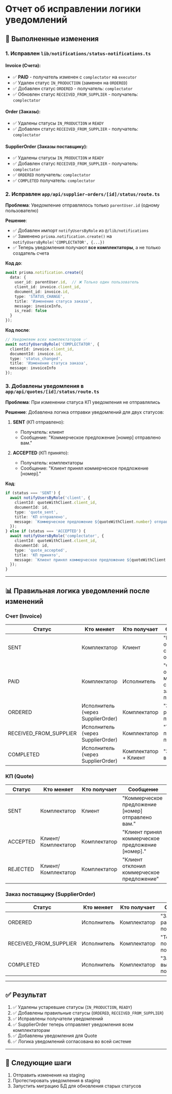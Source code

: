 # Отчет об исправлении логики уведомлений

## 🔧 Выполненные изменения

### 1. Исправлен `lib/notifications/status-notifications.ts`

#### Invoice (Счета):
- ✅ **PAID** - получатель изменен с `complectator` на `executor`
- ✅ Удален статус `IN_PRODUCTION` (заменен на `ORDERED`)
- ✅ Добавлен статус `ORDERED` - получатель: `complectator`
- ✅ Обновлен статус `RECEIVED_FROM_SUPPLIER` - получатель: `complectator`

#### Order (Заказы):
- ✅ Удалены статусы `IN_PRODUCTION` и `READY`
- ✅ Добавлен статус `RECEIVED_FROM_SUPPLIER` - получатель: `complectator`

#### SupplierOrder (Заказы поставщику):
- ✅ Удалены статусы `IN_PRODUCTION` и `READY`
- ✅ Добавлен статус `RECEIVED_FROM_SUPPLIER` - получатель: `complectator`
- ✅ `ORDERED` получатель: `complectator`
- ✅ `COMPLETED` получатель: `complectator`

### 2. Исправлен `app/api/supplier-orders/[id]/status/route.ts`

**Проблема**: Уведомление отправлялось только `parentUser.id` (одному пользователю)

**Решение**: 
- ✅ Добавлен импорт `notifyUsersByRole` из `@/lib/notifications`
- ✅ Заменено `prisma.notification.create()` на `notifyUsersByRole('COMPLECTATOR', {...})`
- ✅ Теперь уведомления получают **все комплектаторы**, а не только создатель счета

**Код до**:
```typescript
await prisma.notification.create({
  data: {
    user_id: parentUser.id,  // ❌ Только один пользователь
    client_id: invoice.client_id,
    document_id: invoice.id,
    type: 'STATUS_CHANGE',
    title: 'Изменение статуса заказа',
    message: invoiceInfo,
    is_read: false
  }
});
```

**Код после**:
```typescript
// Уведомляем всех комплектаторов ✅
await notifyUsersByRole('COMPLECTATOR', {
  clientId: invoice.client_id,
  documentId: invoice.id,
  type: 'status_changed',
  title: 'Изменение статуса заказа',
  message: invoiceInfo
});
```

### 3. Добавлены уведомления в `app/api/quotes/[id]/status/route.ts`

**Проблема**: При изменении статуса КП уведомления не отправлялись

**Решение**: Добавлена логика отправки уведомлений для двух статусов:

1. **SENT** (КП отправлено):
   - Получатель: клиент
   - Сообщение: "Коммерческое предложение [номер] отправлено вам."

2. **ACCEPTED** (КП принято):
   - Получатель: комплектаторы
   - Сообщение: "Клиент принял коммерческое предложение [номер]."

**Код**:
```typescript
if (status === 'SENT') {
  await notifyUsersByRole('client', {
    clientId: quoteWithClient.client_id,
    documentId: id,
    type: 'quote_sent',
    title: 'КП отправлено',
    message: `Коммерческое предложение ${quoteWithClient.number} отправлено вам.`
  });
} else if (status === 'ACCEPTED') {
  await notifyUsersByRole('complectator', {
    clientId: quoteWithClient.client_id,
    documentId: id,
    type: 'quote_accepted',
    title: 'КП принято',
    message: `Клиент принял коммерческое предложение ${quoteWithClient.number}.`
  });
}
```

---

## 📊 Правильная логика уведомлений после изменений

### Счет (Invoice)
| Статус | Кто меняет | Кто получает | Сообщение |
|--------|------------|--------------|-----------|
| SENT | Комплектатор | Клиент | "Вам отправлен счет на оплату" |
| PAID | Комплектатор | Исполнитель | "Счет оплачен. Вы можете создать заказ у поставщика." |
| ORDERED | Исполнитель (через SupplierOrder) | Комплектатор | "Заказ размещен у поставщика." |
| RECEIVED_FROM_SUPPLIER | Исполнитель (через SupplierOrder) | Комплектатор | "Товар получен от поставщика." |
| COMPLETED | Исполнитель (через SupplierOrder) | Комплектатор + Клиент | "Заказ выполнен." |

### КП (Quote)
| Статус | Кто меняет | Кто получает | Сообщение |
|--------|------------|--------------|-----------|
| SENT | Комплектатор | Клиент | "Коммерческое предложение [номер] отправлено вам." |
| ACCEPTED | Клиент/Комплектатор | Комплектатор | "Клиент принял коммерческое предложение [номер]." |
| REJECTED | Клиент/Комплектатор | Комплектатор | "Клиент отклонил коммерческое предложение" |

### Заказ поставщику (SupplierOrder)
| Статус | Кто меняет | Кто получает | Сообщение |
|--------|------------|--------------|-----------|
| ORDERED | Исполнитель | Комплектатор | "Заказ размещен у поставщика." |
| RECEIVED_FROM_SUPPLIER | Исполнитель | Комплектатор | "Товар получен от поставщика." |
| COMPLETED | Исполнитель | Комплектатор | "Заказ выполнен поставщиком." |

---

## ✅ Результат

1. ✅ Удалены устаревшие статусы (`IN_PRODUCTION`, `READY`)
2. ✅ Добавлены правильные статусы (`ORDERED`, `RECEIVED_FROM_SUPPLIER`)
3. ✅ Исправлены получатели уведомлений
4. ✅ SupplierOrder теперь отправляет уведомления всем комплектаторам
5. ✅ Добавлены уведомления для Quote
6. ✅ Логика уведомлений согласована во всей системе

---

## 🚀 Следующие шаги

1. Отправить изменения на staging
2. Протестировать уведомления в staging
3. Запустить миграцию БД для обновления старых статусов

